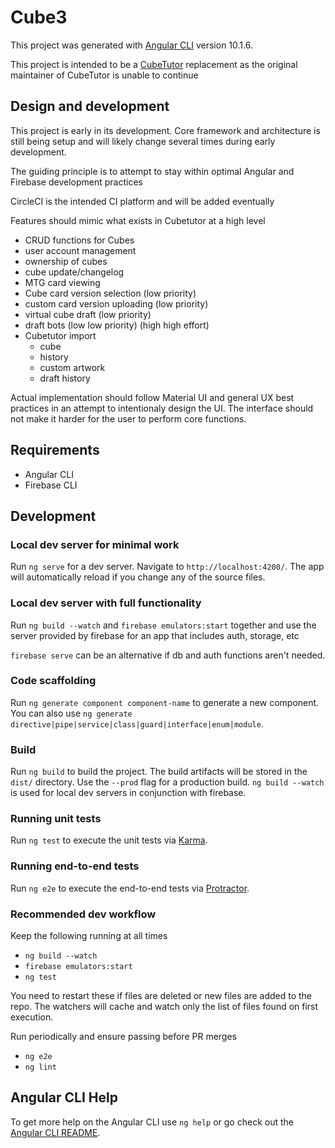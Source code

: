 # Cube3

This project was generated with [Angular CLI](https://github.com/angular/angular-cli) version 10.1.6.

This project is intended to be a [CubeTutor](https://www.cubetutor.com/) replacement as the original maintainer of CubeTutor is unable to continue

## Design and development

This project is early in its development. Core framework and architecture is still being setup and will likely change several times during early development.

The guiding principle is to attempt to stay within optimal Angular and Firebase development practices

CircleCI is the intended CI platform and will be added eventually

Features should mimic what exists in Cubetutor at a high level

* CRUD functions for Cubes
* user account management
* ownership of cubes
* cube update/changelog
* MTG card viewing
* Cube card version selection (low priority)
* custom card version uploading (low priority)
* virtual cube draft (low priority)
* draft bots (low low priority) (high high effort)
* Cubetutor import
  * cube
  * history
  * custom artwork
  * draft history

Actual implementation should follow Material UI and general UX best practices in an attempt to intentionaly design the UI.
The interface should not make it harder for the user to perform core functions.

## Requirements

* Angular CLI
* Firebase CLI

## Development

### Local dev server for minimal work

Run `ng serve` for a dev server. Navigate to `http://localhost:4200/`. The app will automatically reload if you change any of the source files.

### Local dev server with full functionality

Run `ng build --watch` and `firebase emulators:start` together and use the server provided by firebase for an app that includes auth, storage, etc

`firebase serve` can be an alternative if db and auth functions aren't needed.

### Code scaffolding

Run `ng generate component component-name` to generate a new component. You can also use `ng generate directive|pipe|service|class|guard|interface|enum|module`.

### Build

Run `ng build` to build the project. The build artifacts will be stored in the `dist/` directory. Use the `--prod` flag for a production build.
`ng build --watch` is used for local dev servers in conjunction with firebase.

### Running unit tests

Run `ng test` to execute the unit tests via [Karma](https://karma-runner.github.io).

### Running end-to-end tests

Run `ng e2e` to execute the end-to-end tests via [Protractor](http://www.protractortest.org/).

### Recommended dev workflow

Keep the following running at all times

* `ng build --watch`
* `firebase emulators:start`
* `ng test`

You need to restart these if files are deleted or new files are added to the repo. The watchers will cache and watch only the list of files found on first execution.

Run periodically and ensure passing before PR merges

* `ng e2e`
* `ng lint`

## Angular CLI Help

To get more help on the Angular CLI use `ng help` or go check out the [Angular CLI README](https://github.com/angular/angular-cli/blob/master/README.md).
